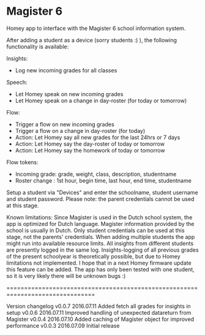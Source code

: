 # Magister 6

Homey app to interface with the Magister 6 school information system.

After adding a student as a device (sorry students :) ), the following
functionality is available:

Insights:
* Log new incoming grades for all classes

Speech:
* Let Homey speak on new incoming grades
* Let Homey speak on a change in day-roster (for today or tomorrow)

Flow:
* Trigger a flow on new incoming grades
* Trigger a flow on a change in day-roster (for today)
* Action: Let Homey say all new grades for the last 24hrs or 7 days
* Action: Let Homey say the day-roster of today or tomorrow
* Action: Let Homey say the homework of today or tomorrow

Flow tokens:
* Incoming grade: grade, weight, class, description, studentname
* Roster change : 1st hour, begin time, last hour, end time, studentname

Setup a student via "Devices" and enter the schoolname, student username and
student password. Please note: the parent credentials cannot be used at this stage.

Known limitations:
Since Magister is used in the Dutch school system, the app is optimized for Dutch
language. Magister information provided by the school is usually in Dutch.
Only student credentials can be used at this stage, not the parents' credentials.
When adding multiple students the app might run into available resource limits.
All insights from different students are presently logged in the same log.
Insights-logging of all previous grades of the present schoolyear is theoretically
possible, but due to Homey limitations not implemented. I hope that in a next
Homey firmware update this feature can be added. The app has only been tested
with one student, so it is very likely there will be unknown bugs :)

===============================================================================

Version changelog
v0.0.7 2016.07.11 Added fetch all grades for insights in setup
v0.0.6 2016.07.11 Improved handling of unexpected datareturn from Magister
v0.0.4 2016.07.10 Added caching of Magister object for improved performance
v0.0.3 2016.07.09 Initial release
